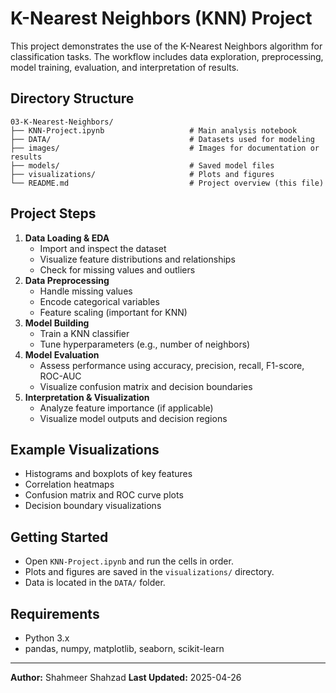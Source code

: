 # K-Nearest Neighbors (KNN) Project

This project demonstrates the use of the K-Nearest Neighbors algorithm for classification tasks. The workflow includes data exploration, preprocessing, model training, evaluation, and interpretation of results.

## Directory Structure

```
03-K-Nearest-Neighbors/
├── KNN-Project.ipynb                   # Main analysis notebook
├── DATA/                               # Datasets used for modeling
├── images/                             # Images for documentation or results
├── models/                             # Saved model files
├── visualizations/                     # Plots and figures
└── README.md                           # Project overview (this file)
```

## Project Steps

1. **Data Loading & EDA**
    - Import and inspect the dataset
    - Visualize feature distributions and relationships
    - Check for missing values and outliers
2. **Data Preprocessing**
    - Handle missing values 
    - Encode categorical variables
    - Feature scaling (important for KNN)
3. **Model Building**
    - Train a KNN classifier
    - Tune hyperparameters (e.g., number of neighbors)
4. **Model Evaluation**
    - Assess performance using accuracy, precision, recall, F1-score, ROC-AUC
    - Visualize confusion matrix and decision boundaries
5. **Interpretation & Visualization**
    - Analyze feature importance (if applicable)
    - Visualize model outputs and decision regions

## Example Visualizations
- Histograms and boxplots of key features
- Correlation heatmaps
- Confusion matrix and ROC curve plots
- Decision boundary visualizations

## Getting Started
- Open `KNN-Project.ipynb` and run the cells in order.
- Plots and figures are saved in the `visualizations/` directory.
- Data is located in the `DATA/` folder.

## Requirements
- Python 3.x
- pandas, numpy, matplotlib, seaborn, scikit-learn

---

**Author:** Shahmeer Shahzad
**Last Updated:** 2025-04-26
